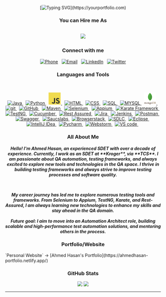 <div align="center">
 
[![Typing SVG](https://readme-typing-svg.herokuapp.com?size=32&duration=4000&color=34385e&center=true&width=1000&lines=Hello,+This+is+Ahmed+Hasan...;I'm+a+SDET+at+Kroger+via+TCS...;Thank+you+so+much+for+visiting+My+Profile...)](https://yourportfolio.com)

<h3 align="center">You can Hire me As</h3>
<h2 align="center">
  <a href="https://yourportfolio.com"><img src="https://readme-typing-svg.herokuapp.com?lines=SDET%20(SOFTWARE%20DEVELOPMENT%20ENGINEER%20IN%20TEST);QA%20Automation%20Engineer;Test%20Automation%20Expert;&center=true&color=98acf2&width=500&height=50"></a>
</h2>
</div>

<h3 align="center">Connect with me</h3>
<p align="center">
  <a title="Phone" href="tel:+9292477058" target="blank"><img align="center" src="https://i.pinimg.com/originals/84/4e/8c/844e8cd4ab26c82286238471f0e5a901.png" alt="Phone" height="30" width="40" /></a>
  &nbsp;
  <a title="Email" href="mailto:ahmedfhasann@gmail.com" target="blank"><img align="center" src="https://mailmeteor.com/logos/assets/PNG/Gmail_Logo_256px.png" alt="Email" height="30" width="40" /></a>
  &nbsp;
  <a title="LinkedIn" href="https://www.linkedin.com/in/-ahmed-hasan" target="blank"><img align="center" src="https://raw.githubusercontent.com/rahuldkjain/github-profile-readme-generator/master/src/images/icons/Social/linked-in-alt.svg" alt="LinkedIn" height="30" width="40" /></a>
  &nbsp;
  <a title="Twitter" href="https://twitter.com/ahmed__foysol" target="blank"><img align="center" src="https://raw.githubusercontent.com/rahuldkjain/github-profile-readme-generator/master/src/images/icons/Social/twitter.svg" alt="Twitter" height="30" width="40" /></a>
  
</p>

<h3 align="center">Languages and Tools</h3>
</br>
<p align="center">
  <a title="Java" href="https://www.oracle.com/java/technologies/downloads/" target="_blank"> <img src="https://cdn-icons-png.flaticon.com/512/226/226777.png" alt="Java" height="40" width="50"/> </a>
  &nbsp;
  <a title = "Python" href="https://www.python.org/" target="_blank"> <img src="https://upload.wikimedia.org/wikipedia/commons/thumb/c/c3/Python-logo-notext.svg/1024px-Python-logo-notext.svg.png" alt="Python " height= "40" width="40"/> </a>
  &nbsp;
  <a title = "JavaScript" href="https://www.javascript.com/" target="_blank"> <img src="https://raw.githubusercontent.com/devicons/devicon/master/icons/javascript/javascript-original.svg" alt="javascript" width="40" /> </a> 
  &nbsp; 
  <a title = "HTML" href="https://html.com/" target="_blank"> <img src="https://cdn-icons-png.flaticon.com/512/143/143655.png" alt="HTML" width="40" /> </a>
  &nbsp;
  <a title = "CSS" href="https://developer.mozilla.org/en-US/docs/Web/CSS" target="_blank"> <img src="https://cdn4.iconfinder.com/data/icons/social-media-logos-6/512/121-css3-512.png" alt="CSS" width="40" /> </a>
  &nbsp;
  <a title = "Oracle SQL Developer" href="https://www.oracle.com/database/sqldeveloper/" target="_blank"> <img src="https://upload.wikimedia.org/wikipedia/en/thumb/6/68/Oracle_SQL_Developer_logo.svg/1200px-Oracle_SQL_Developer_logo.svg.png" alt="SQL" width="40"/> </a>
  &nbsp;
  <a title = "MySQL" href="https://www.mysql.com/" target="_blank"> <img src="https://pngimg.com/uploads/mysql/mysql_PNG23.png" alt="MYSQL" width="40" /> </a>
  &nbsp;
  <a title= "MongoDB" href="https://www.mongodb.com/" target="_blank"> <img src="https://raw.githubusercontent.com/devicons/devicon/master/icons/mongodb/mongodb-original-wordmark.svg" alt="mongodb" width="40" />  </a> 
  &nbsp; 
  <a title = "Git" href="https://git-scm.com/downloads" target="_blank"> <img src="https://www.vectorlogo.zone/logos/git-scm/git-scm-icon.svg" alt="git" width="40" /> </a>
  &nbsp; 
  <a title = "Github" href="https://github.com/ahmed-hasan-kr" target="_blank"> <img src="https://images.icon-icons.com/3053/PNG/512/github_alt_macos_bigsur_icon_190138.png" alt="GitHub" width="45"/> </a> 
  &nbsp;  
  <a title = "Maven" href="https://maven.apache.org/download.cgi" target="_blank"> <img src="https://encrypted-tbn0.gstatic.com/images?q=tbn:ANd9GcRVJzOSI3AtkpYVLkOtbzVJry5wy83535JC2jEh_3og561Cui0BB1QWcz3xpTkWY-vFCXM&usqp=CAU" alt="Maven" width="40"/> </a>
  &nbsp;
  <a title="Selenium" href="https://www.selenium.dev/downloads/" target="_blank"> <img src="https://upload.wikimedia.org/wikipedia/commons/thumb/d/d5/Selenium_Logo.png/1200px-Selenium_Logo.png" alt="Selenium" width="39"/> </a>
  &nbsp;
  <a title="Appium" href="https://appium.io/" target="_blank"> <img src="https://upload.wikimedia.org/wikipedia/commons/8/84/Appium.png" alt="Appium" width="44"/> </a>
  &nbsp;
  <a title="Karate Framework" href="https://karatelabs.github.io/karate/karate-core/" target="_blank"> <img src="https://upload.wikimedia.org/wikipedia/commons/thumb/f/f7/Karate_software_logo.svg/1200px-Karate_software_logo.svg.png" alt="Karate Framework" width="42"/> </a>
  &nbsp;
  <a title="TestNG" href="https://testng.org/doc/" target="_blank"> <img src="https://avatars.githubusercontent.com/u/12528662?s=200&v=4" alt="TestNG" width="40"/> </a>
  &nbsp;
  <a title="Cucumber" href="https://cucumber.io/" target="_blank"> <img src="https://images.icon-icons.com/2415/PNG/512/cucumber_plain_logo_icon_146571.png" alt="Cucumber" width="40"/> </a>
  &nbsp;
  <a title="Rest-Assured" href="https://rest-assured.io/" target="_blank"> <img src="https://avatars.githubusercontent.com/u/19369327?s=280&v=4" alt="Rest Assured" width="40"/> </a>
  &nbsp;
  <a title="JIRA" href="https://www.atlassian.com/software/jira" target="_blank"> <img src="https://symphony.com/wp-content/uploads/2020/12/sd-integrations-logo-jira.png" alt="Jira" width="40"/> </a>
  &nbsp;
  <a title = "Jenkins" href="https://www.jenkins.io/" target="_blank"> <img src="https://wiki.jenkins-ci.org/JENKINS/attachments/2916393/57409617.png" alt="Jenkins" width="40"/> </a>
  &nbsp;
  <a title="Postman" href="https://www.postman.com/downloads/" target="_blank"> <img src="https://images.icon-icons.com/3053/PNG/512/postman_macos_bigsur_icon_189815.png" alt="Postman" width="40"/> </a>
  &nbsp;
  <a title="Swagger" href="https://swagger.io/" target="_blank"> <img src="https://images.icon-icons.com/2107/PNG/512/file_type_swagger_icon_130134.png" alt="Swagger" width="40"/> </a>
  &nbsp;
  <a title = "Sauce Labs" href="https://saucelabs.com/" target="_blank"> <img src="https://images.icon-icons.com/2699/PNG/512/saucelabs_logo_icon_168848.png" alt="Saucslabs" width="40"/> </a> 
  &nbsp; 
  <a title = "BrowserStack" href="https://www.browserstack.com/"  target="_blank"> <img src="https://cdn.freebiesupply.com/logos/large/2x/browserstack-logo-png-transparent.png" alt="Browserstack" width="40"/> </a>
  &nbsp;
  <a href="SDLC" target="_blank"> <img src="https://t4.ftcdn.net/jpg/05/41/91/07/360_F_541910787_PROoPe5SAXpM1ZQbD0kJtXHDp1pjjfcV.jpg" alt="SDLC" width="40"/> </a>
  &nbsp;
  <a title = "Eclipse" href="https://www.eclipse.org/downloads/" target="_blank"> <img src="https://cdn.freebiesupply.com/logos/large/2x/eclipse-11-logo-svg-vector.svg" alt="Eclipse" width="40"/> </a>
  &nbsp;
  <a title= "IntelliJ IDEA" href="https://www.jetbrains.com/idea/" target="_blank"> <img src="https://upload.wikimedia.org/wikipedia/commons/thumb/9/9c/IntelliJ_IDEA_Icon.svg/1200px-IntelliJ_IDEA_Icon.svg.png" alt="IntelliJ IDea " width="40"/> </a>
  &nbsp;
  <a title = "PyCharm" href="https://www.jetbrains.com/pycharm/" target="_blank"> <img src="https://upload.wikimedia.org/wikipedia/commons/thumb/1/1d/PyCharm_Icon.svg/512px-PyCharm_Icon.svg.png?20200803065702" alt="Pycharm " width="40"/> </a>
  &nbsp; 
  <a title = "WebStorm" href="https://www.jetbrains.com/webstorm/" target="_blank"> <img src="https://upload.wikimedia.org/wikipedia/commons/thumb/c/c0/WebStorm_Icon.svg/1200px-WebStorm_Icon.svg.png" alt="Webstorm " width="40"/> </a>
  &nbsp;
  <a title = "VSCode" href="https://code.visualstudio.com/"target="_blank"> <img src="https://upload.wikimedia.org/wikipedia/commons/thumb/9/9a/Visual_Studio_Code_1.35_icon.svg/2048px-Visual_Studio_Code_1.35_icon.svg.png" alt="VS code " width="40"/> </a>
  &nbsp;
</p>

<h3 align="center">All About Me</h3>
<h5 align="center">
  Hello! I'm Ahmed Hasan, an experienced SDET with over a decade of experience. Currently, I work as an SDET at **Kroger**, via **TCS**. I am passionate about QA automation, testing frameworks, and always excited to explore new tools and technologies in the QA space. 
  I thrive in building testing frameworks and always strive to improve testing processes and software quality.
  
  <br><br>
  My career journey has led me to explore numerous testing tools and frameworks. From **Selenium** to **Appium**, **TestNG**, **Karate**, and **Rest-Assured**, I am always learning new technologies to enhance my skills and stay ahead in the QA domain. 
  <br><br>
  **Future goal**: I aim to move into an **Automation Architect** role, building scalable and high-performance test automation solutions, and mentoring others in the process.
</h5>

<h3 align="center">Portfolio/Website</h3>
`Personal Website` -> [Ahmed Hasan's Portfolio](https://ahmedhasan-portfolio.netlify.app/)

<h3 align="center">GitHub Stats</h3>
<p align="center">
  <img width="420px" src="https://github-readme-stats.vercel.app/api?username=im-ahmed-hasan&count_private=true&show_icons=true&theme=material-palenight&hide_border=true&bg_color=1F222E" />
  <img width="420px" src="https://github-readme-streak-stats.herokuapp.com?user=im-ahmed-hasan&theme=material-palenight&hide_border=true&fire=C77800&ring=7C2AE8&background=1F222E" />
</p>

---
